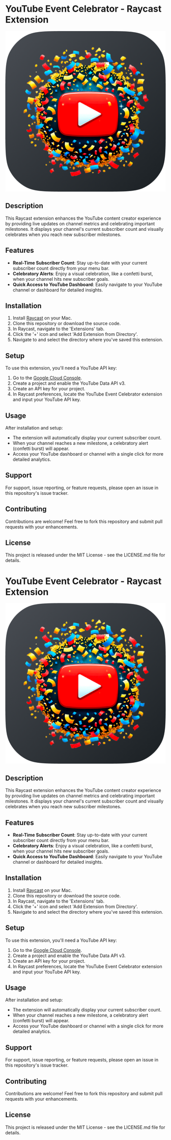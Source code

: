 # YouTube Event Celebrator - Raycast Extension

![YouTube Event Celebrator Logo](https://github.com/imaNNeo/raycast_extensions/blob/main/youtube-celebrate/assets/command-icon.png?raw=true)

## Description

This Raycast extension enhances the YouTube content creator experience by providing live updates on channel metrics and celebrating important milestones. It displays your channel's current subscriber count and visually celebrates when you reach new subscriber milestones.

## Features

- **Real-Time Subscriber Count**: Stay up-to-date with your current subscriber count directly from your menu bar.
- **Celebratory Alerts**: Enjoy a visual celebration, like a confetti burst, when your channel hits new subscriber goals.
- **Quick Access to YouTube Dashboard**: Easily navigate to your YouTube channel or dashboard for detailed insights.

## Installation

1. Install [Raycast](https://raycast.com) on your Mac.
2. Clone this repository or download the source code.
3. In Raycast, navigate to the 'Extensions' tab.
4. Click the '+' icon and select 'Add Extension from Directory'.
5. Navigate to and select the directory where you've saved this extension.

## Setup

To use this extension, you'll need a YouTube API key:

1. Go to the [Google Cloud Console](https://console.cloud.google.com/).
2. Create a project and enable the YouTube Data API v3.
3. Create an API key for your project.
4. In Raycast preferences, locate the YouTube Event Celebrator extension and input your YouTube API key.

## Usage

After installation and setup:

- The extension will automatically display your current subscriber count.
- When your channel reaches a new milestone, a celebratory alert (confetti burst) will appear.
- Access your YouTube dashboard or channel with a single click for more detailed analytics.

## Support

For support, issue reporting, or feature requests, please open an issue in this repository's issue tracker.

## Contributing

Contributions are welcome! Feel free to fork this repository and submit pull requests with your enhancements.

## License

This project is released under the MIT License - see the LICENSE.md file for details.
# YouTube Event Celebrator - Raycast Extension

![YouTube Event Celebrator Logo](https://github.com/imaNNeo/raycast_extensions/blob/main/youtube-celebrate/assets/command-icon.png?raw=true)

## Description

This Raycast extension enhances the YouTube content creator experience by providing live updates on channel metrics and celebrating important milestones. It displays your channel's current subscriber count and visually celebrates when you reach new subscriber milestones.

## Features

- **Real-Time Subscriber Count**: Stay up-to-date with your current subscriber count directly from your menu bar.
- **Celebratory Alerts**: Enjoy a visual celebration, like a confetti burst, when your channel hits new subscriber goals.
- **Quick Access to YouTube Dashboard**: Easily navigate to your YouTube channel or dashboard for detailed insights.

## Installation

1. Install [Raycast](https://raycast.com) on your Mac.
2. Clone this repository or download the source code.
3. In Raycast, navigate to the 'Extensions' tab.
4. Click the '+' icon and select 'Add Extension from Directory'.
5. Navigate to and select the directory where you've saved this extension.

## Setup

To use this extension, you'll need a YouTube API key:

1. Go to the [Google Cloud Console](https://console.cloud.google.com/).
2. Create a project and enable the YouTube Data API v3.
3. Create an API key for your project.
4. In Raycast preferences, locate the YouTube Event Celebrator extension and input your YouTube API key.

## Usage

After installation and setup:

- The extension will automatically display your current subscriber count.
- When your channel reaches a new milestone, a celebratory alert (confetti burst) will appear.
- Access your YouTube dashboard or channel with a single click for more detailed analytics.

## Support

For support, issue reporting, or feature requests, please open an issue in this repository's issue tracker.

## Contributing

Contributions are welcome! Feel free to fork this repository and submit pull requests with your enhancements.

## License

This project is released under the MIT License - see the LICENSE.md file for details.
